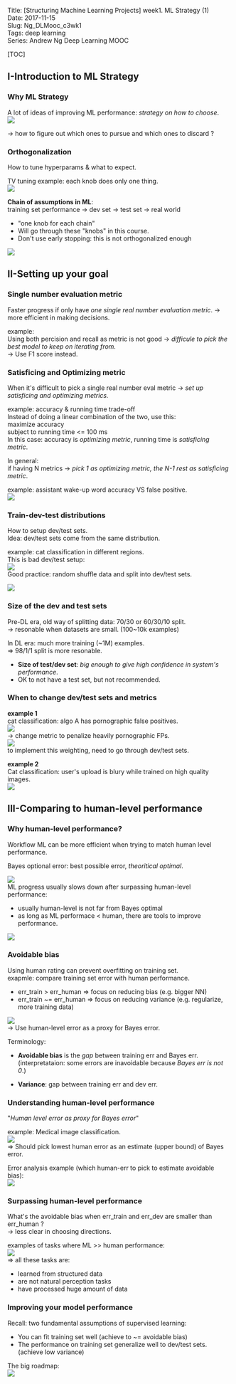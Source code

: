 Title: [Structuring Machine Learning Projects] week1. ML Strategy (1)  
Date: 2017-11-15  
Slug:  Ng_DLMooc_c3wk1  
Tags: deep learning  
Series: Andrew Ng Deep Learning MOOC  
  
[TOC]  
  
I-Introduction to ML Strategy  
-----------------------------  
  
### Why ML Strategy  
A lot of ideas of improving ML performance: *strategy on how to choose*.  
![](../images/Ng_DLMooc_c3wk1/pasted_image.png)  
  
→ how to figure out which ones to pursue and which ones to discard ?  
  
### Orthogonalization  
How to tune hyperparams & what to expect.  
  
TV tuning example: each knob does only one thing.  
![](../images/Ng_DLMooc_c3wk1/pasted_image001.png)  
  
**Chain of assumptions in ML**:  
training set performance → dev set → test set → real world  
  
* "one knob for each chain"  
* Will go through these "knobs" in this course.  
* Don't use early stopping: this is not orthogonalized enough  
  
![](../images/Ng_DLMooc_c3wk1/pasted_image005.png)  
  
II-Setting up your goal  
-----------------------  
  
### Single number evaluation metric  
Faster progress if only have *one single real number evaluation metric*. → more efficient in making decisions.  
  
example:  
Using both percision and recall as metric is not good → *difficule to pick the best model to keep on iterating from.*  
→ Use F1 score instead.  
  
### Satisficing and Optimizing metric  
When it's difficult to pick a single real number eval metric → *set up satisficing and optimizing metrics.*  
  
example: accuracy & running time trade-off  
Instead of doing a linear combination of the two, use this:  
	maximize accuracy  
	subject to running time <= 100 ms  
In this case: accuracy is *optimizing metric*, running time is *satisficing metric*.  
  
In general:  
if having N metrics → *pick 1 as optimizing metric, the N-1 rest as satisficing metric*.  
  
example: assistant wake-up word accuracy VS false positive.  
![](../images/Ng_DLMooc_c3wk1/pasted_image006.png)  
  
### Train-dev-test distributions  
How to setup dev/test sets.  
Idea: dev/test sets come from the same distribution.  
  
example: cat classification in different regions.  
This is bad dev/test setup:  
![](../images/Ng_DLMooc_c3wk1/pasted_image007.png)  
Good practice: random shuffle data and split into dev/test sets.  
  
![](../images/Ng_DLMooc_c3wk1/pasted_image008.png)  
  
### Size of the dev and test sets  
  
Pre-DL era, old way of splitting data: 70/30 or 60/30/10 split.  
→ resonable when datasets are small. (100~10k examples)  
  
In DL era: much more training (~1M) examples.  
⇒  98/1/1 split is more resonable.  
  
  
* **Size of test/dev set**: *big enough to give high confidence in system's performance*.  
* OK to not have a test set, but not recommended.  
  
  
### When to change dev/test sets and metrics  
**example 1**  
cat classification: algo A has pornographic false positives.  
![](../images/Ng_DLMooc_c3wk1/pasted_image009.png)  
→ change metric to penalize heavily pornographic FPs.  
![](../images/Ng_DLMooc_c3wk1/pasted_image011.png)  
to implement this weighting, need to go through dev/test sets.  
  
**example 2**  
Cat classification: user's upload is blury while trained on high quality images.  
![](../images/Ng_DLMooc_c3wk1/pasted_image012.png)  
  
III-Comparing to human-level performance  
----------------------------------------  
  
### Why human-level performance?  
Workflow ML can be more efficient when trying to match human level performance.  
  
Bayes optional error: best possible error, *theoritical optimal*.  
  
![](../images/Ng_DLMooc_c3wk1/pasted_image013.png)  
ML progress usually slows down after surpassing human-level performance:  
  
* usually human-level is not far from Bayes optimal  
* as long as ML performace < human, there are tools to improve performance.  
  
![](../images/Ng_DLMooc_c3wk1/pasted_image014.png)  
  
### Avoidable bias  
Using human rating can prevent overfitting on training set.  
exapmle: compare training set error with human performance.  
  
* err_train > err_human ⇒ focus on reducing bias (e.g. bigger NN)  
* err_train ~= err_human ⇒ focus on reducing variance (e.g. regularize, more training data)  
  
![](../images/Ng_DLMooc_c3wk1/pasted_image015.png)  
→ Use human-level error as a proxy for Bayes error.  
  
Terminology:  
  
* **Avoidable bias** is the *gap* between training err and Bayes err.  
  (interpretataion: some errors are inavoidable because *Bayes err is not 0*.)  
  
* **Variance**: gap between training err and dev err.  
  
  
### Understanding human-level performance  
"*Human level error as proxy for Bayes error*"  
  
example: Medical image classification.  
![](../images/Ng_DLMooc_c3wk1/pasted_image016.png)  
⇒ Should pick lowest human error as an estimate (upper bound) of Bayes error.  
  
Error analysis example (which human-err to pick to estimate avoidable bias):  
![](../images/Ng_DLMooc_c3wk1/pasted_image018.png)  
  
### Surpassing human-level performance  
  
What's the avoidable bias when err_train and err_dev are smaller than err_human ?  
→ less clear in choosing directions.  
  
examples of tasks where ML >> human performance:  
![](../images/Ng_DLMooc_c3wk1/pasted_image019.png)  
⇒ all these tasks are:  
  
* learned from structured data  
* are not natural perception tasks  
* have processed huge amount of data  
  
  
### Improving your model performance  
Recall: two fundamental assumptions of supervised learning:  
  
* You can fit training set well (achieve to ~= avoidable bias)  
* The performance on training set generalize well to dev/test sets. (achieve low variance)  
  
  
The big roadmap:  
![](../images/Ng_DLMooc_c3wk1/pasted_image020.png)  
